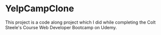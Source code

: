 # YelpCampClone
<p>This project is a code along project which I did while completing the Colt Steele's Course Web Developer Bootcamp on Udemy.</p>
